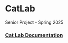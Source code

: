 # CatLab
Senior Project - Spring 2025

### [Cat Lab Documentation](https://docs.google.com/document/d/1DTB-KvIpfFKVQbEDlEhrUEsdbWRpliNdmZL-uJyd6X4/edit?tab=t.0)
